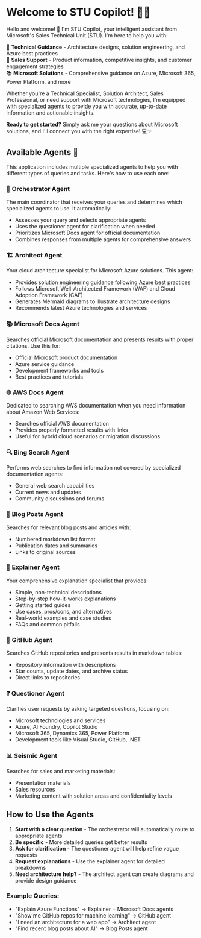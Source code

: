 # Welcome to STU Copilot! 🚀🤖

Hello and welcome! 👋 I'm STU Copilot, your intelligent assistant from Microsoft's Sales Technical Unit (STU). I'm here to help you with:

🔧 **Technical Guidance** - Architecture designs, solution engineering, and Azure best practices  
💼 **Sales Support** - Product information, competitive insights, and customer engagement strategies  
📚 **Microsoft Solutions** - Comprehensive guidance on Azure, Microsoft 365, Power Platform, and more

Whether you're a Technical Specialist, Solution Architect, Sales Professional, or need support with Microsoft technologies, I'm equipped with specialized agents to provide you with accurate, up-to-date information and actionable insights.

**Ready to get started?** Simply ask me your questions about Microsoft solutions, and I'll connect you with the right expertise! 💻✨

## Available Agents 🤖

This application includes multiple specialized agents to help you with different types of queries and tasks. Here's how to use each one:

### 🎯 **Orchestrator Agent**
The main coordinator that receives your queries and determines which specialized agents to use. It automatically:
- Assesses your query and selects appropriate agents
- Uses the questioner agent for clarification when needed
- Prioritizes Microsoft Docs agent for official documentation
- Combines responses from multiple agents for comprehensive answers

### 🏗️ **Architect Agent**
Your cloud architecture specialist for Microsoft Azure solutions. This agent:
- Provides solution engineering guidance following Azure best practices
- Follows Microsoft Well-Architected Framework (WAF) and Cloud Adoption Framework (CAF)
- Generates Mermaid diagrams to illustrate architecture designs
- Recommends latest Azure technologies and services

### 📚 **Microsoft Docs Agent**
Searches official Microsoft documentation and presents results with proper citations. Use this for:
- Official Microsoft product documentation
- Azure service guidance
- Development frameworks and tools
- Best practices and tutorials

### 🌐 **AWS Docs Agent**
Dedicated to searching AWS documentation when you need information about Amazon Web Services:
- Searches official AWS documentation
- Provides properly formatted results with links
- Useful for hybrid cloud scenarios or migration discussions

### 🔍 **Bing Search Agent**
Performs web searches to find information not covered by specialized documentation agents:
- General web search capabilities
- Current news and updates
- Community discussions and forums

### 📝 **Blog Posts Agent**
Searches for relevant blog posts and articles with:
- Numbered markdown list format
- Publication dates and summaries
- Links to original sources

### 🤔 **Explainer Agent**
Your comprehensive explanation specialist that provides:
- Simple, non-technical descriptions
- Step-by-step how-it-works explanations
- Getting started guides
- Use cases, pros/cons, and alternatives
- Real-world examples and case studies
- FAQs and common pitfalls

### 🐙 **GitHub Agent**
Searches GitHub repositories and presents results in markdown tables:
- Repository information with descriptions
- Star counts, update dates, and archive status
- Direct links to repositories

### ❓ **Questioner Agent**
Clarifies user requests by asking targeted questions, focusing on:
- Microsoft technologies and services
- Azure, AI Foundry, Copilot Studio
- Microsoft 365, Dynamics 365, Power Platform
- Development tools like Visual Studio, GitHub, .NET

### 📊 **Seismic Agent**
Searches for sales and marketing materials:
- Presentation materials
- Sales resources
- Marketing content with solution areas and confidentiality levels

## How to Use the Agents

1. **Start with a clear question** - The orchestrator will automatically route to appropriate agents
2. **Be specific** - More detailed queries get better results
3. **Ask for clarification** - The questioner agent will help refine vague requests
4. **Request explanations** - Use the explainer agent for detailed breakdowns
5. **Need architecture help?** - The architect agent can create diagrams and provide design guidance

### Example Queries:
- "Explain Azure Functions" → Explainer + Microsoft Docs agents
- "Show me GitHub repos for machine learning" → GitHub agent  
- "I need an architecture for a web app" → Architect agent
- "Find recent blog posts about AI" → Blog Posts agent
